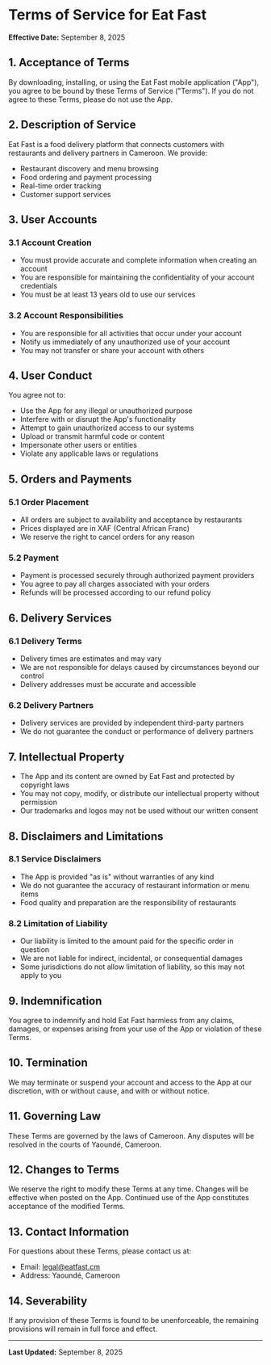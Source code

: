 # Terms of Service for Eat Fast

**Effective Date:** September 8, 2025

## 1. Acceptance of Terms

By downloading, installing, or using the Eat Fast mobile application ("App"), you agree to be bound by these Terms of Service ("Terms"). If you do not agree to these Terms, please do not use the App.

## 2. Description of Service

Eat Fast is a food delivery platform that connects customers with restaurants and delivery partners in Cameroon. We provide:
- Restaurant discovery and menu browsing
- Food ordering and payment processing
- Real-time order tracking
- Customer support services

## 3. User Accounts

### 3.1 Account Creation
- You must provide accurate and complete information when creating an account
- You are responsible for maintaining the confidentiality of your account credentials
- You must be at least 13 years old to use our services

### 3.2 Account Responsibilities
- You are responsible for all activities that occur under your account
- Notify us immediately of any unauthorized use of your account
- You may not transfer or share your account with others

## 4. User Conduct

You agree not to:
- Use the App for any illegal or unauthorized purpose
- Interfere with or disrupt the App's functionality
- Attempt to gain unauthorized access to our systems
- Upload or transmit harmful code or content
- Impersonate other users or entities
- Violate any applicable laws or regulations

## 5. Orders and Payments

### 5.1 Order Placement
- All orders are subject to availability and acceptance by restaurants
- Prices displayed are in XAF (Central African Franc)
- We reserve the right to cancel orders for any reason

### 5.2 Payment
- Payment is processed securely through authorized payment providers
- You agree to pay all charges associated with your orders
- Refunds will be processed according to our refund policy

## 6. Delivery Services

### 6.1 Delivery Terms
- Delivery times are estimates and may vary
- We are not responsible for delays caused by circumstances beyond our control
- Delivery addresses must be accurate and accessible

### 6.2 Delivery Partners
- Delivery services are provided by independent third-party partners
- We do not guarantee the conduct or performance of delivery partners

## 7. Intellectual Property

- The App and its content are owned by Eat Fast and protected by copyright laws
- You may not copy, modify, or distribute our intellectual property without permission
- Our trademarks and logos may not be used without our written consent

## 8. Disclaimers and Limitations

### 8.1 Service Disclaimers
- The App is provided "as is" without warranties of any kind
- We do not guarantee the accuracy of restaurant information or menu items
- Food quality and preparation are the responsibility of restaurants

### 8.2 Limitation of Liability
- Our liability is limited to the amount paid for the specific order in question
- We are not liable for indirect, incidental, or consequential damages
- Some jurisdictions do not allow limitation of liability, so this may not apply to you

## 9. Indemnification

You agree to indemnify and hold Eat Fast harmless from any claims, damages, or expenses arising from your use of the App or violation of these Terms.

## 10. Termination

We may terminate or suspend your account and access to the App at our discretion, with or without cause, and with or without notice.

## 11. Governing Law

These Terms are governed by the laws of Cameroon. Any disputes will be resolved in the courts of Yaoundé, Cameroon.

## 12. Changes to Terms

We reserve the right to modify these Terms at any time. Changes will be effective when posted on the App. Continued use of the App constitutes acceptance of the modified Terms.

## 13. Contact Information

For questions about these Terms, please contact us at:
- Email: legal@eatfast.cm
- Address: Yaoundé, Cameroon

## 14. Severability

If any provision of these Terms is found to be unenforceable, the remaining provisions will remain in full force and effect.

---

**Last Updated:** September 8, 2025
